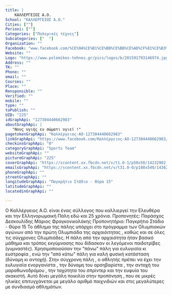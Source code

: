 ```yaml
---
title: |
    ΚΑΛΛΕΡΓΕΙΟΣ Α.Ο.
School: "ΚΑΛΛΕΡΓΕΙΟΣ Α.Ο."
Cities: [""]
Perioxi: [""]
Categories: ["Πολεμικές τέχνες"]
Subcategories: ["  "]
Organization: ""
Facebook: "www.facebook.com/%CE%9A%CE%B1%CE%BB%CE%BB%CE%AD%CF%81%CE%B3%CE%B5%CE%B9%CE%BF%CF%82-%CE%91%CE%9F-127304440662983/"
Website: ""
Logo: "https://www.polemikes-tehnes.gr/pics/logos/b/201591793146974.jpg"
Address: ""
TK: ""
Phone: ""
email: ""
Courses: ""
Place: ""
Rensponsible: ""
Verified: ""
mobile: ""
type: ""
toPublish: ""
UID: "225"
idGraphApi: "127304440662983"
aboutGraphApi: | 
   "Νους υγιής εν σώματι υγιεί !"
pagetokenGraphApi: "Καλλέργειος-ΑΟ-127304440662983"
linkGraphApi: "https://www.facebook.com/Καλλέργειος-ΑΟ-127304440662983/"
checkinsGraphApi: "0"
categoryGraphApi: "Sports Team"
websiteGraphApi: ""
pictureGraphApi: "225"
coverGraphApi: "https://scontent.xx.fbcdn.net/v/t1.0-1/p50x50/14232982_1183853401674743_6448634941779869690_n.jpg?oh=299d0daa6997ec5a30eae35f018215c8&amp;oe=5B45C446"
emailsGraphApi: "https://scontent.xx.fbcdn.net/v/t31.0-0/p180x540/14362731_1183855068341243_666142488890665407_o.jpg?oh=835781e2ce95c3336ba93d5e754f557a&amp;oe=5B3FDF01"
phoneGraphApi: ""
streetGraphApi: ""
longitudeGraphApi: "Παγκρήτιο Στάδιο - Θύρα 15"
latitudeGraphApi: ""
locatedinGraphApi: ""

---
```


Ο Καλλέργειος Α.Ο. είναι ένας σύλλογος που καλλιεργεί την Ελευθέρα και την Ελληνορωμαική Πάλη εδώ και 25 χρόνια. Προπονητές: Παράσχος Δεσκουλίδης Μάριος Φραγκονικολάκης Προπονητήριο: Παγκρήτιο Στάδιο - Θύρα 15 Το άθλημα της πάλης υπάρχει στο πρόγραμμα των Ολυμπιακών αγώνων από την πρώτη Ολυμπιάδα της αρχαιόιτητας , καθώς και σε όλες τις σύγχρονες Ολυμπιάδες. Η πάλη από την αρχαιότητα ήταν βασικό μάθημα και τρόπος εκγύμνασης που δίδασκαν οι λεγόμενοι παιδοτρίβες (γυμναστές). Χρησιμοποιούσαν την &quot;πάνω&quot; πάλη για ευλυγισία κι ευστροφία , ενώ την &quot;από κάτω&quot; πάλη για καλή φυσική κατάσταση (δύναμη κι αντοχή). Στην σύγχρονη πάλη , ο αθλητής πρέπει να έχει την ευλυγισία ενοργανίστα , την δύναμη του αρσηβαρίστα , την αντοχή του μαραθωνοδρόμου , την ταχύτητα του σπρίντερ και την ευφυία του σκακιστή. Αυτό δίνει μεγάλη ποικιλία στην προπόνηση , που σε μικρές ηλικίες επιτυγχάνεται με μεγάλο αριθμό παιχνιδιών και στις μεγαλύτερες με συνδιασμό αθλημάτων.


